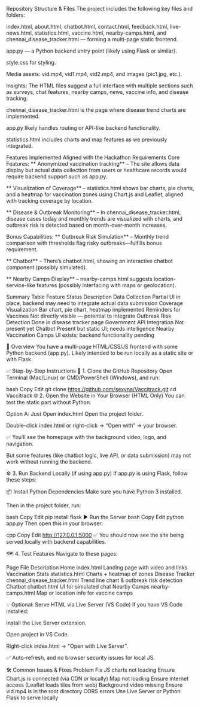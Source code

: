 Repository Structure & Files
The project includes the following key files and folders:

index.html, about.html, chatbot.html, contact.html, feedback.html, live-news.html, statistics.html, vaccine.html, nearby-camps.html, and chennai_disease_tracker.html — forming a multi-page static frontend.

app.py — a Python backend entry point (likely using Flask or similar).

style.css for styling.

Media assets: vid.mp4, vid1.mp4, vid2.mp4, and images (pic1.jpg, etc.).

Insights:
The HTML files suggest a full interface with multiple sections such as surveys, chat features, nearby camps, news, vaccine info, and disease tracking.

chennai_disease_tracker.html is the page where disease trend charts are implemented.

app.py likely handles routing or API-like backend functionality.

statistics.html includes charts and map features as we previously integrated.

Features Implemented Aligned with the Hackathon Requirements
Core Features:
** Anonymized vaccination tracking** – The site allows data display but actual data collection from users or healthcare records would require backend support such as app.py.

** Visualization of Coverage** – statistics.html shows bar charts, pie charts, and a heatmap for vaccination zones using Chart.js and Leaflet, aligned with tracking coverage by location.

** Disease & Outbreak Monitoring** – In chennai_disease_tracker.html, disease cases today and monthly trends are visualized with charts, and outbreak risk is detected based on month-over-month increases.

Bonus Capabilities:
** Outbreak Risk Simulation** – Monthly trend comparison with thresholds flag risky outbreaks—fulfills bonus requirement.

** Chatbot** – There’s chatbot.html, showing an interactive chatbot component (possibly simulated).

** Nearby Camps Display** – nearby-camps.html suggests location-service-like features (possibly interfacing with maps or geolocation).

Summary Table
Feature	Status	Description
Data Collection	Partial	UI in place, backend may need to integrate actual data submission
Coverage Visualization		Bar chart, pie chart, heatmap implemented
Reminders for Vaccines		Not directly visible — potential to integrate
Outbreak Risk Detection		Done in disease tracker page
Government API Integration		Not present yet
Chatbot		Present but static UI; needs intelligence
Nearby Vaccination Camps		UI exists; backend functionality pending

🧠 Overview
You have a multi-page HTML/CSS/JS frontend with some Python backend (app.py). Likely intended to be run locally as a static site or with Flask.

✅ Step-by-Step Instructions
🔁 1. Clone the GitHub Repository
Open Terminal (Mac/Linux) or CMD/PowerShell (Windows), and run:

bash
Copy
Edit
git clone https://github.com/sexyna/Vaccitrack.git
cd Vaccitrack
🌐 2. Open the Website in Your Browser (HTML Only)
You can test the static part without Python.

Option A: Just Open index.html
Open the project folder.

Double-click index.html or right-click → “Open with” → your browser.

✅ You’ll see the homepage with the background video, logo, and navigation.

But some features (like chatbot logic, live API, or data submission) may not work without running the backend.

⚙️ 3. Run Backend Locally (if using app.py)
If app.py is using Flask, follow these steps:

📦 Install Python Dependencies
Make sure you have Python 3 installed.

Then in the project folder, run:

bash
Copy
Edit
pip install flask
▶️ Run the Server
bash
Copy
Edit
python app.py
Then open this in your browser:

cpp
Copy
Edit
http://127.0.0.1:5000
✅ You should now see the site being served locally with backend capabilities.

🗺️ 4. Test Features
Navigate to these pages:

Page	File	Description
Home	index.html	Landing page with video and links
Vaccination Stats	statistics.html	Charts + heatmap of zones
Disease Tracker	chennai_disease_tracker.html	Trend line chart & outbreak risk detection
Chatbot	chatbot.html	UI for simulated chat
Nearby Camps	nearby-camps.html	Map or location info for vaccine camps

💡 Optional: Serve HTML via Live Server (VS Code)
If you have VS Code installed:

Install the Live Server extension.

Open project in VS Code.

Right-click index.html → "Open with Live Server".

✅ Auto-refresh, and no browser security issues for local JS.

🛠 Common Issues & Fixes
Problem	Fix
JS charts not loading	Ensure Chart.js is connected (via CDN or locally)
Map not loading	Ensure internet access (Leaflet loads tiles from web)
Background video missing	Ensure vid.mp4 is in the root directory
CORS errors	Use Live Server or Python Flask to serve locally
